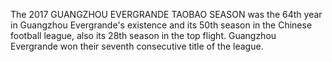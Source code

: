 The 2017 GUANGZHOU EVERGRANDE TAOBAO SEASON was the 64th year in Guangzhou Evergrande's existence and its 50th season in the Chinese football league, also its 28th season in the top flight. Guangzhou Evergrande won their seventh consecutive title of the league.
